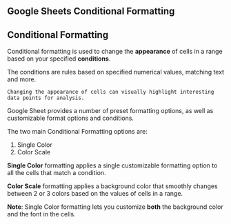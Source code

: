 Google Sheets Conditional Formatting
---
Conditional Formatting
---

Conditional formatting is used to change the **appearance** of cells in a range based on your specified **conditions**.

The conditions are rules based on specified numerical values, matching text and more.

```
Changing the appearance of cells can visually highlight interesting data points for analysis.
```

Google Sheet provides a number of preset formatting options, as well as customizable format options and conditions.

The two main Conditional Formatting options are:

1. Single Color
2. Color Scale

**Single Color** formatting applies a single customizable formatting option to all the cells that match a condition.

**Color Scale** formatting applies a background color that smoothly changes between 2 or 3 colors based on the values of cells in a range.


**Note**: Single Color formatting lets you customize **both** the background color and the font in the cells.




